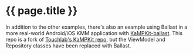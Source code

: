 ---
---

# {{ page.title }}

In addition to the other examples, there's also an example using Ballast in a more real-world Android/iOS KMM 
application with [KaMPKit-ballast][1]. This repo is a fork of [Touchlab's KaMPKit repo][2], but the ViewModel and 
Repository classes have been replaced with Ballast.

[1]: https://github.com/copper-leaf/KaMPKit-ballast
[2]: https://github.com/touchlab/KaMPKit

